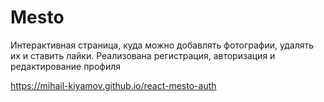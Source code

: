 # Mesto

Интерактивная страница, куда можно добавлять фотографии, удалять их и ставить лайки.
Реализована регистрация, авторизация и редактирование профиля

https://mihail-kiyamov.github.io/react-mesto-auth

